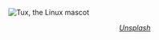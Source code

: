 ![Tux, the Linux mascot](https://github.com/balovbohdan/personal-blog/blob/main/dist/assets/post-cover.jpg?raw=true)
[<center>*Unsplash*</center>](https://unsplash.com/photos/5Fxuo7x-eyg)